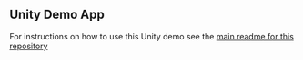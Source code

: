 Unity Demo App
--------------

For instructions on how to use this Unity demo see the [main readme for this repository](../../README.md)